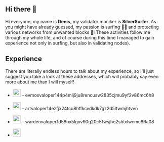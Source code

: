 ## Hi there 👋
Hi everyone, my name is **Denis**, my validator moniker is **SilverSurfer**. As you might have already guessed, my passion is surfing 🏄‍♂️ and protecting various networks from unwanted blocks 💪! These activities follow me through my whole life, and of course during this time I managed to gain experience not only in surfing, but also in validating nodes).

## Experience
There are literally endless hours to talk about my experience, so I'll just suggest you take a look at these addresses, which will probably say even more about me than I will myself! 

<ul>
<li><p></p><img src="https://github.com/user-attachments/assets/14a0df3c-647b-43c7-8b12-69ef3dd3c093" width=25> - evmosvaloper144p4mlj9ju8rencusw2835cjmu9yf2v86mc6h8</p></li>
<li><p><img src="https://github.com/user-attachments/assets/d75ce257-3db3-4d1b-84be-430edcb16dbb" width=25> - artvaloper14ezfjx24tcu8hffkcvdkdk7gz2d5ltwmjhtvvn</p></li>
<li><p><img src="https://github.com/user-attachments/assets/238aee8f-f056-4c71-bf54-94bcb24aad59" width=25> - wardenvaloper1d58nx5lgxv90q20c5fwsjhe2shtxlwcmc86a08</p></li>
<li><p><img src="" width=25></p></li>


</ul>
